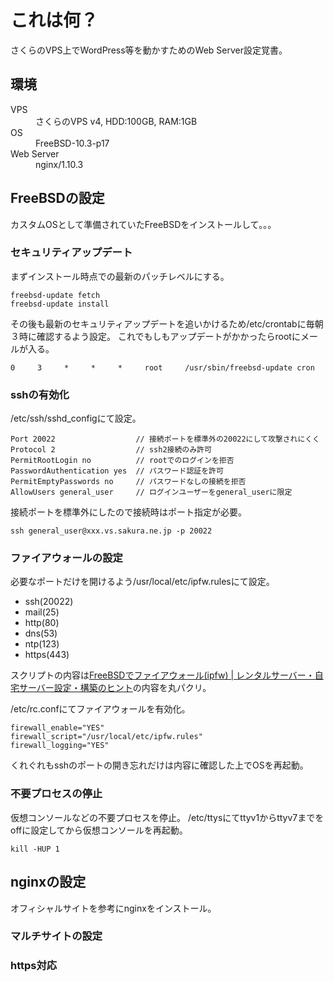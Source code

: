 # これは何？
さくらのVPS上でWordPress等を動かすためのWeb Server設定覚書。  

## 環境
<dl>
<dt>VPS</dt><dd>さくらのVPS v4, HDD:100GB, RAM:1GB</dd>
<dt>OS</dt><dd>FreeBSD-10.3-p17</dd>
<dt>Web Server</dt><dd>nginx/1.10.3</dd>
</dl>

## FreeBSDの設定
カスタムOSとして準備されていたFreeBSDをインストールして。。。  

### セキュリティアップデート
まずインストール時点での最新のパッチレベルにする。  

```
freebsd-update fetch
freebsd-update install
```

その後も最新のセキュリティアップデートを追いかけるため/etc/crontabに毎朝３時に確認するよう設定。
これでもしもアップデートがかかったらrootにメールが入る。  

```
0     3     *     *     *     root     /usr/sbin/freebsd-update cron
```

### sshの有効化
/etc/ssh/sshd_configにて設定。  

```
Port 20022                  // 接続ポートを標準外の20022にして攻撃されにくく
Protocol 2                  // ssh2接続のみ許可
PermitRootLogin no          // rootでのログインを拒否
PasswordAuthentication yes  // パスワード認証を許可
PermitEmptyPasswords no     // パスワードなしの接続を拒否
AllowUsers general_user     // ログインユーザーをgeneral_userに限定
```

接続ポートを標準外にしたので接続時はポート指定が必要。  

```
ssh general_user@xxx.vs.sakura.ne.jp -p 20022
```

### ファイアウォールの設定
必要なポートだけを開けるよう/usr/local/etc/ipfw.rulesにて設定。  
- ssh(20022)
- mail(25)
- http(80)
- dns(53)
- ntp(123)
- https(443)

スクリプトの内容は[FreeBSDでファイアウォール(ipfw) | レンタルサーバー・自宅サーバー設定・構築のヒント](http://server-setting.info/freebsd/freebsd_ipfw.html#freebsd_ipfw3)の内容を丸パクリ。  

/etc/rc.confにてファイアウォールを有効化。  

```
firewall_enable="YES"
firewall_script="/usr/local/etc/ipfw.rules"
firewall_logging="YES"
```

くれぐれもsshのポートの開き忘れだけは内容に確認した上でOSを再起動。  

### 不要プロセスの停止
仮想コンソールなどの不要プロセスを停止。
/etc/ttysにてttyv1からttyv7までをoffに設定してから仮想コンソールを再起動。

```
kill -HUP 1
```

## nginxの設定
オフィシャルサイトを参考にnginxをインストール。  

### マルチサイトの設定
### https対応
